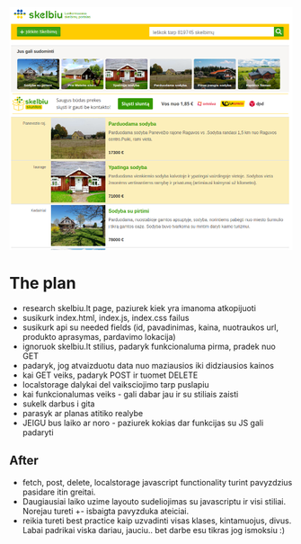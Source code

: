 ![skelbiu.lt](./references/prezentacinis.png)

# The plan

- research skelbiu.lt page, paziurek kiek yra imanoma atkopijuoti
- susikurk index.html, index.js, index.css failus
- susikurk api su needed fields (id, pavadinimas, kaina, nuotraukos
  url, produkto aprasymas, pardavimo lokacija)
- ignoruok skelbiu.lt stilius, padaryk funkcionaluma pirma, pradek nuo
  GET
- padaryk, jog atvaizduotu data nuo maziausios iki didziausios kainos
- kai GET veiks, padaryk POST ir tuomet DELETE
- localstorage dalykai del vaiksciojimo tarp puslapiu
- kai funkcionalumas veiks - gali dabar jau ir su stiliais zaisti
- sukelk darbus i gita
- parasyk ar planas atitiko realybe
- JEIGU bus laiko ar noro - paziurek kokias dar funkcijas su JS gali
  padaryti


## After 
- fetch, post, delete, localstorage javascript functionality turint
  pavyzdzius pasidare itin greitai.
- Daugiausiai laiko uzime layouto sudeliojimas su javascriptu ir visi
  stiliai. Norejau tureti +- isbaigta pavyzduka ateiciai.
- reikia tureti best practice kaip uzvadinti visas klases,
  kintamuojus, divus. Labai padrikai viska dariau, jauciu.. bet darbe
  esu tikras jog ismoksiu :)
